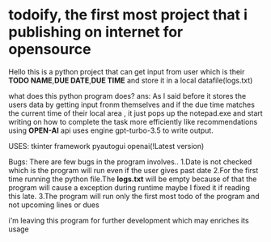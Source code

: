 # todoify, the first most project that i publishing on internet for opensource
Hello this is a python project that can get input from user which is their **TODO NAME**,**DUE DATE**,**DUE TIME** and store it in a local datafile(logs.txt)

what does this python program does?
ans: As I said before it stores the users data by getting input fronm themselves and if the due time matches the current time of their local area , it just pops up the notepad.exe and start writing on how to complete the 
task more efficiently like recommendations using **OPEN-AI** api uses engine gpt-turbo-3.5 to write output.

USES:
tkinter framework
pyautogui
openai(!Latest version)

Bugs:
There are few bugs in the program involves..
1.Date is not checked which is the program will run even if the user gives past date
2.For the first time running the python file.The **logs.txt** will be empty because of that the program will cause a exception during runtime maybe I fixed it if reading this late.
3.The program will run only the first most todo of the program and not upcoming lines or dues

i'm leaving this program for further development which may enriches its usage
